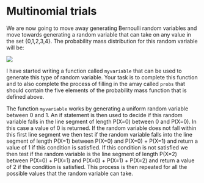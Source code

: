 # Multinomial trials

We are now going to move away generating Bernoulli random variables and move towards generating a random variable that can take on any value in the set {0,1,2,3,4}.  The probability mass distribution for this random variable will be:

![](https://render.githubusercontent.com/render/math?math=P(X=0)=0.5\qquad\P(X=1)=0.1\qquad\P(X=2)=0.2\qquad\P(X=3)=0.05\qquad\P(X=4)=0.15)

I have started writing a function called `myvariable` that can be used to generate this type of random variable.  Your task is to complete this function and to also complete the process of filling in the array called `probs` that should contain the five elements of the probability mass function that is defined above.  

The function `myvariable` works by generating a uniform random variable between 0 and 1.  An if statement is then used to decide if this random variable falls in the line segment of length P(X=0) between 0 and P(X=0).  In this case a value of 0 is returned.  If the random variable does not fall within this first line segment we then test if the random variable falls into the line segment of length P(X=1) between P(X=0) and P(X=0) + P(X=1) and return a value of 1 if this condition is satisfied.  If this condition is not satisfied we then test if the random variable is the line segment of length P(X=2) between P(X=0) + P(X=1) and P(X=0) + P(X=1) + P(X=2) and return a value of 2 if the condition is satisfied.  This process is then repeated for all the possible values that the random variable can take.
